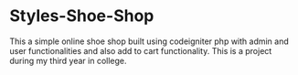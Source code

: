 # Styles-Shoe-Shop
This a simple online shoe shop built using codeigniter php with admin and user functionalities and also add to cart functionality. This is a project during my third year in college.
